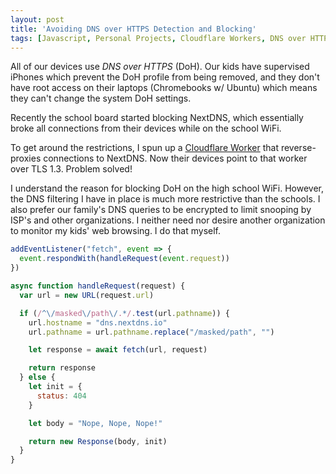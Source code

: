 ```yaml
---
layout: post
title: 'Avoiding DNS over HTTPS Detection and Blocking'
tags: [Javascript, Personal Projects, Cloudflare Workers, DNS over HTTPS (DoH), NextDNS]
---
```


All of our devices use _DNS over HTTPS_ (DoH). Our kids have supervised iPhones which prevent the DoH profile from being removed, and they don't have root access on their laptops (Chromebooks w/ Ubuntu) which means they can't change the system DoH settings.

Recently the school board started blocking NextDNS, which essentially broke all connections from their devices while on the school WiFi.

To get around the restrictions, I spun up a [Cloudflare Worker](https://workers.cloudflare.com) that reverse-proxies connections to NextDNS. Now their devices point to that worker over TLS 1.3. Problem solved!

I understand the reason for blocking DoH on the high school WiFi. However, the DNS filtering I have in place is much more restrictive than the schools. I also prefer our family's DNS queries to be encrypted to limit snooping by ISP's and other organizations. I neither need nor desire another organization to monitor my kids' web browsing.  I do that myself.


```javascript
addEventListener("fetch", event => {
  event.respondWith(handleRequest(event.request))
})

async function handleRequest(request) {
  var url = new URL(request.url)

  if (/^\/masked\/path\/.*/.test(url.pathname)) {
    url.hostname = "dns.nextdns.io"
    url.pathname = url.pathname.replace("/masked/path", "")

    let response = await fetch(url, request)

    return response
  } else {
    let init = {
      status: 404
    }

    let body = "Nope, Nope, Nope!"

    return new Response(body, init)
  }
}
```
